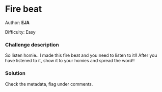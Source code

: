# Fire beat

Author: **EJA**

Difficulty: Easy

### Challenge description

So listen homie.. I made this fire beat and you need to listen to it!! After you have listened to it, show it to your homies and spread the word!!

### Solution

Check the metadata, flag under comments.
